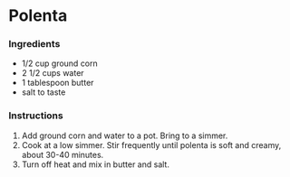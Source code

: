 # Polenta

### Ingredients

- 1/2 cup ground corn
- 2 1/2 cups water
- 1 tablespoon butter
- salt to taste

### Instructions

1. Add ground corn and water to a pot. Bring to a simmer.
2. Cook at a low simmer. Stir frequently until polenta is soft and creamy, about 30-40 minutes.
3. Turn off heat and mix in butter and salt.
